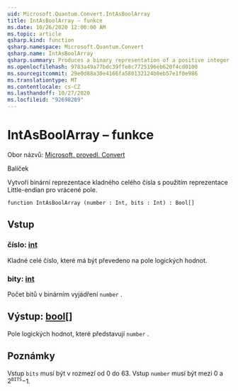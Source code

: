 ```yaml
---
uid: Microsoft.Quantum.Convert.IntAsBoolArray
title: IntAsBoolArray – funkce
ms.date: 10/26/2020 12:00:00 AM
ms.topic: article
qsharp.kind: function
qsharp.namespace: Microsoft.Quantum.Convert
qsharp.name: IntAsBoolArray
qsharp.summary: Produces a binary representation of a positive integer, using the little-endian representation for the returned array.
ms.openlocfilehash: 9783a49a77bdc39ffe8c7725196eb620f4cd0100
ms.sourcegitcommit: 29e0d88a30e4166fa580132124b0eb57e1f0e986
ms.translationtype: MT
ms.contentlocale: cs-CZ
ms.lasthandoff: 10/27/2020
ms.locfileid: "92698289"
---
```

# <a name="intasboolarray-function"></a>IntAsBoolArray – funkce

Obor názvů: [Microsoft. provedl. Convert](xref:Microsoft.Quantum.Convert)

Balíček [](https://nuget.org/packages/)


Vytvoří binární reprezentace kladného celého čísla s použitím reprezentace Little-endian pro vrácené pole.

```qsharp
function IntAsBoolArray (number : Int, bits : Int) : Bool[]
```


## <a name="input"></a>Vstup

### <a name="number--int"></a>číslo: [int](xref:microsoft.quantum.lang-ref.int)

Kladné celé číslo, které má být převedeno na pole logických hodnot.


### <a name="bits--int"></a>bity: [int](xref:microsoft.quantum.lang-ref.int)

Počet bitů v binárním vyjádření `number` .



## <a name="output--bool"></a>Výstup: [bool](xref:microsoft.quantum.lang-ref.bool)[]

Pole logických hodnot, které představují `number` .

## <a name="remarks"></a>Poznámky

Vstup `bits` musí být v rozmezí od 0 do 63.
Vstup `number` musí být mezi 0 a $2 ^ {\texttt{BITS}}-$1.
